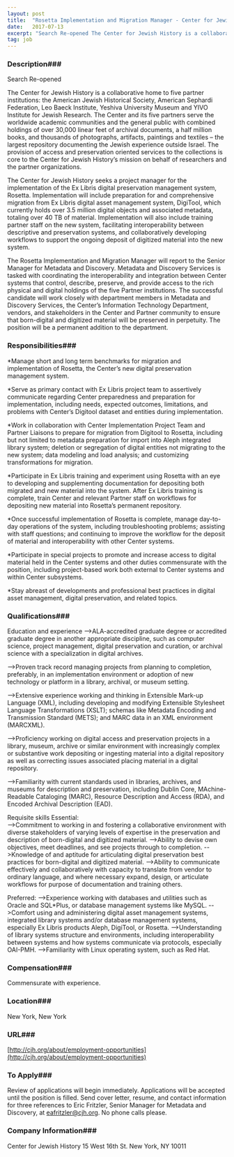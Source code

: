 ```yaml
---
layout: post
title:  "Rosetta Implementation and Migration Manager - Center for Jewish History"
date:   2017-07-13
excerpt: "Search Re-opened The Center for Jewish History is a collaborative home to five partner institutions: the American Jewish Historical Society, American Sephardi Federation, Leo Baeck Institute, Yeshiva University Museum and YIVO Institute for Jewish Research. The Center and its five partners serve the worldwide academic communities and the general public..."
tag: job
---
```


### Description###

Search Re-opened

The Center for Jewish History is a collaborative home to five partner institutions: the American Jewish Historical Society, American Sephardi Federation, Leo Baeck Institute, Yeshiva University Museum and YIVO Institute for Jewish Research. The Center and its five partners serve the worldwide academic communities and the general public with combined holdings of over 30,000 linear feet of archival documents, a half million books, and thousands of photographs, artifacts, paintings and textiles – the largest repository documenting the Jewish experience outside Israel.  The provision of access and preservation oriented services to the collections is core to the Center for Jewish History’s mission on behalf of researchers and the partner organizations.

The Center for Jewish History seeks a project manager for the implementation of the Ex Libris digital preservation management system, Rosetta. Implementation will include preparation for and comprehensive migration from Ex Libris digital asset management system, DigiTool, which currently holds over 3.5 million digital objects and associated metadata, totaling over 40 TB of material. Implementation will also include training partner staff on the new system, facilitating interoperability between descriptive and preservation systems, and collaboratively developing workflows to support the ongoing deposit of digitized material into the new system.

The Rosetta Implementation and Migration Manager will report to the Senior Manager for Metadata and Discovery. Metadata and Discovery Services is tasked with coordinating the interoperability and integration between Center systems that control, describe, preserve, and provide access to the rich physical and digital holdings of the five Partner institutions. The successful candidate will work closely with department members in Metadata and Discovery Services, the Center’s Information Technology Department, vendors, and stakeholders in the Center and Partner community to ensure that born-digital and digitized material will be preserved in perpetuity. The position will be a permanent addition to the department.



### Responsibilities###

*Manage short and long term benchmarks for migration and implementation of Rosetta, the Center’s new digital preservation management system.

*Serve as primary contact with Ex Libris project team to assertively communicate regarding Center preparedness and preparation for implementation, including needs, expected outcomes, limitations, and problems with Center’s Digitool dataset and entities during implementation. 

*Work in collaboration with Center Implementation Project Team and Partner Liaisons to prepare for migration from Digitool to Rosetta, including but not limited to metadata preparation for import into Aleph integrated library system; deletion or segregation of digital entities not migrating to the new system; data modeling and load analysis; and customizing transformations for migration.

*Participate in Ex Libris training and experiment using Rosetta with an eye to developing and supplementing documentation for depositing both migrated and new material into the system. After Ex Libris training is complete, train Center and relevant Partner staff on workflows for depositing new material into Rosetta’s permanent repository.

*Once successful implementation of Rosetta is complete, manage day-to-day operations of the system, including troubleshooting problems; assisting with staff questions; and continuing to improve the workflow for the deposit of material and interoperability with other Center systems.

*Participate in special projects to promote and increase access to digital material held in the Center systems and other duties commensurate with the position, including project-based work both external to Center systems and within Center subsystems.

*Stay abreast of developments and professional best practices in digital asset management, digital preservation, and related topics.


### Qualifications###

Education and experience
-->ALA-accredited graduate degree or accredited graduate degree in another appropriate discipline, such as computer science, project management, digital preservation and curation, or archival science with a specialization in digital archives. 

-->Proven track record managing projects from planning to completion, preferably, in an implementation environment or adoption of new technology or platform in a library, archival, or museum setting.

-->Extensive experience working and thinking in Extensible Mark-up Language (XML), including developing and modifying Extensible Stylesheet Language Transformations (XSLT); schemas like Metadata Encoding and Transmission Standard (METS); and MARC data in an XML environment (MARCXML).

-->Proficiency working on digital access and preservation projects in a library, museum, archive or similar environment with increasingly complex or substantive work depositing or ingesting material into a digital repository as well as correcting issues associated placing material in a digital repository.

-->Familiarity with current standards used in libraries, archives, and museums for description and preservation, including Dublin Core, MAchine-Readable Cataloging (MARC), Resource Description and Access (RDA), and Encoded Archival Description (EAD).

Requisite skills
Essential:	
-->Commitment to working in and fostering a collaborative environment with diverse stakeholders of varying levels of expertise in the preservation and description of born-digital and digitized material.
-->Ability to devise own objectives, meet deadlines, and see projects through to completion.
-->Knowledge of and aptitude for articulating digital preservation best practices for born-digital and digitized material.
-->Ability to communicate effectively and collaboratively with capacity to translate from vendor to ordinary language, and where necessary expand, design, or articulate workflows for purpose of documentation and training others.

Preferred:
-->Experience working with databases and utilities such as Oracle and SQL*Plus, or database management systems like MySQL.
-->Comfort using and administering digital asset management systems, integrated library systems and/or database management systems, especially Ex Libris products Aleph, DigiTool, or Rosetta.
-->Understanding of library systems structure and environments, including interoperability between systems and how systems communicate via protocols, especially OAI-PMH. 
-->Familiarity with Linux operating system, such as Red Hat.




### Compensation###

Commensurate with experience.


### Location###

New York, New York


### URL###

[http://cjh.org/about/employment-opportunities](http://cjh.org/about/employment-opportunities)

### To Apply###

Review of applications will begin immediately.  Applications will be accepted until the position is filled.  Send cover letter, resume, and contact information for three references to Eric Fritzler, Senior Manager for Metadata and Discovery, at eafritzler@cjh.org.  No phone calls please.


### Company Information###

Center for Jewish History
15 West 16th St. 
New York, NY 10011



